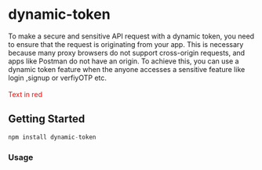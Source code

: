 # dynamic-token
To make a secure and sensitive API request with a dynamic token, you need to ensure that the request is originating from your app. This is necessary because many proxy browsers do not support cross-origin requests, and apps like Postman do not have an origin. To achieve this, you can use a dynamic token feature when the anyone accesses a sensitive feature like login ,signup or verfiyOTP etc.\
\
<span style="color:red;">Text in red</span>

## Getting Started
```javascript
npm install dynamic-token
```


### Usage
